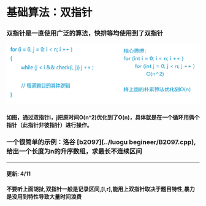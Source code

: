 # 基础算法：双指针

### 双指针是一直使用广泛的算法，快排等均使用到了双指针

![photo](.\photos\photos3.png)

#### 如图，通过双指针i，j把原时间O(n^2)优化到了O(n)，具体就是在一个循环用俩个指针（此指针非彼指针）进行操作。

### 一个很简单的示例：洛谷 [b2097](../luogu begineer/B2097.cpp),给出一个长度为n的升序数组，求最长不连续区间

-------------------

#### 更新: 4/11

#### 不要听上面胡扯,双指针一般是记录区间,[l,r],能用上双指针取决于题目特性,暴力是没用到特性导致大量时间浪费

